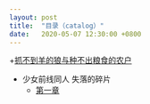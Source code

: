 ```yaml
---
layout: post
title:  "目录（catalog）"
date:   2020-05-07 12:30:00 +0800
---
```

+[抓不到羊的狼与种不出粮食的农户][microstory1]
- 少女前线同人 失落的碎片
  + [第一章][lostchips]

[lostchips]:http://cauchygu.cn/posts/lostchips(1)/
[microstory1]:http://cauchygu.cn/posts/%E6%8A%93%E4%B8%8D%E5%88%B0%E7%BE%8A%E7%9A%84%E7%8B%BC%E4%B8%8E%E7%A7%8D%E4%B8%8D%E5%87%BA%E7%B2%AE%E9%A3%9F%E7%9A%84%E5%86%9C%E6%88%B7/
